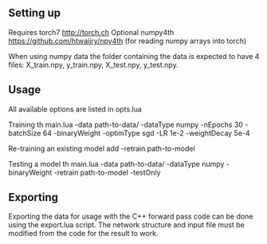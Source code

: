 ## Setting up

Requires torch7 http://torch.ch
Optional numpy4th https://github.com/htwaijry/npy4th
         (for reading numpy arrays into torch)

When using numpy data the folder containing the data is expected
to have 4 files: X_train.npy, y_train.npy, X_test.npy, y_test.npy.

## Usage

All available options are listed in opts.lua

Training
th main.lua -data path-to-data/ -dataType numpy -nEpochs 30 -batchSize 64 -binaryWeight -optimType sgd -LR 1e-2 -weightDecay 5e-4

Re-training an existing model add 
-retrain path-to-model

Testing a model
th main.lua -data path-to-data/ -dataType numpy -binaryWeight -retrain path-to-model -testOnly

## Exporting

Exporting the data for usage with the C++ forward pass code can be done
using the export.lua script. The network structure and input file must be
modified from the code for the result to work.
